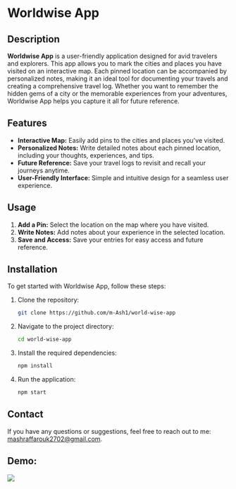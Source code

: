 # Worldwise App

## Description

**Worldwise App** is a user-friendly application designed for avid travelers and explorers. This app allows you to mark the cities and places you have visited on an interactive map. Each pinned location can be accompanied by personalized notes, making it an ideal tool for documenting your travels and creating a comprehensive travel log. Whether you want to remember the hidden gems of a city or the memorable experiences from your adventures, Worldwise App helps you capture it all for future reference.

## Features

- **Interactive Map:** Easily add pins to the cities and places you've visited.
- **Personalized Notes:** Write detailed notes about each pinned location, including your thoughts, experiences, and tips.
- **Future Reference:** Save your travel logs to revisit and recall your journeys anytime.
- **User-Friendly Interface:** Simple and intuitive design for a seamless user experience.

## Usage

1. **Add a Pin:** Select the location on the map where you have visited.
2. **Write Notes:** Add notes about your experience in the selected location.
3. **Save and Access:** Save your entries for easy access and future reference.

## Installation

To get started with Worldwise App, follow these steps:

1. Clone the repository:
   ```bash
   git clone https://github.com/m-Ash1/world-wise-app
   ```
2. Navigate to the project directory:
   ```bash
   cd world-wise-app
   ```
3. Install the required dependencies:
   ```bash
   npm install
   ```
4. Run the application:
   ```bash
   npm start
   ```
## Contact
If you have any questions or suggestions, feel free to reach out to me: mashraffarouk2702@gmail.com.

## Demo:
![](https://github.com/m-Ash1/world-wise-app/blob/master/World%20Wise%20Demo.gif)
